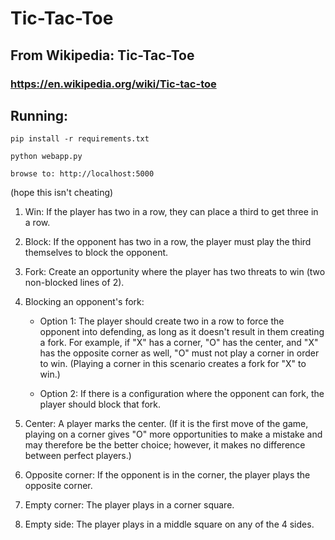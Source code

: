 # Tic-Tac-Toe
## From Wikipedia: Tic-Tac-Toe
### https://en.wikipedia.org/wiki/Tic-tac-toe


## Running:

    pip install -r requirements.txt

    python webapp.py

    browse to: http://localhost:5000

(hope this isn't cheating)

1. Win: If the player has two in a row, they can place a third to get three
   in a row.

2. Block: If the opponent has two in a row, the player must play the third
   themselves to block the opponent.

3. Fork: Create an opportunity where the player has two threats to win (two
   non-blocked lines of 2).

4. Blocking an opponent's fork:

    - Option 1: The player should create two in a row to force the opponent
      into defending, as long as it doesn't result in them creating a fork.
      For example, if "X" has a corner, "O" has the center, and "X" has the
      opposite corner as well, "O" must not play a corner in order to win.
      (Playing a corner in this scenario creates a fork for "X" to win.)

    - Option 2: If there is a configuration where the opponent can fork,
      the player should block that fork.

5. Center: A player marks the center. (If it is the first move of the game,
   playing on a corner gives "O" more opportunities to make a mistake and
   may therefore be the better choice; however, it makes no difference between
   perfect players.)

6. Opposite corner: If the opponent is in the corner, the player plays the
   opposite corner.

7. Empty corner: The player plays in a corner square.

8. Empty side: The player plays in a middle square on any of the 4 sides.

